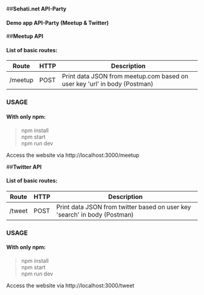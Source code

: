 ##**Sehati.net API-Party**
#### Demo app API-Party (Meetup & Twitter)

##**Meetup API**
#### List of basic routes:

**Route**                          | **HTTP** | **Description**
----------------------------------|---------------|------------------------
/meetup | POST            | Print data JSON from meetup.com based on user key 'url' in body (Postman)

### **USAGE**
#### With only npm:

>npm install <br>
>npm start <br>
>npm run dev <br>

Access the website via http://localhost:3000/meetup

##**Twitter API**
#### List of basic routes:

**Route**                          | **HTTP** | **Description**
----------------------------------|---------------|------------------------
/tweet | POST            | Print data JSON from twitter based on user key 'search' in body (Postman)

### **USAGE**
#### With only npm:

>npm install <br>
>npm start <br>
>npm run dev <br>

Access the website via http://localhost:3000/tweet
